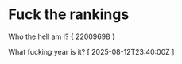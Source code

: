 # Fuck the rankings

Who the hell am I?
{ 22009698 }

What fucking year is it?
[ 2025-08-12T23:40:00Z ]
